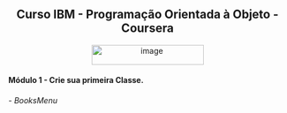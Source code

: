 <div align = "center">
  
  ## Curso IBM - Programação Orientada à Objeto - Coursera 
  
</div>

<div align = "center">
  <img width="203" height="36" alt="image" src="https://github.com/user-attachments/assets/8b2f1861-2cb1-476a-9ba4-35ee4574e8fe" />
</div>

#### Módulo 1 - Crie sua primeira Classe.

###### - BooksMenu
